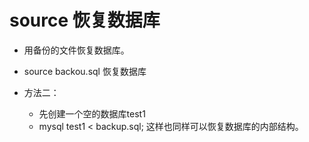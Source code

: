 # source 恢复数据库

- 用备份的文件恢复数据库。

- source backou.sql 恢复数据库
- 方法二：
	- 先创建一个空的数据库test1
	- mysql test1 < backup.sql; 这样也同样可以恢复数据库的内部结构。 
